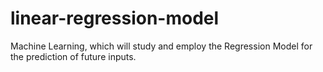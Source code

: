 # linear-regression-model
Machine Learning, which will study and employ the Regression Model for the prediction of future inputs.
